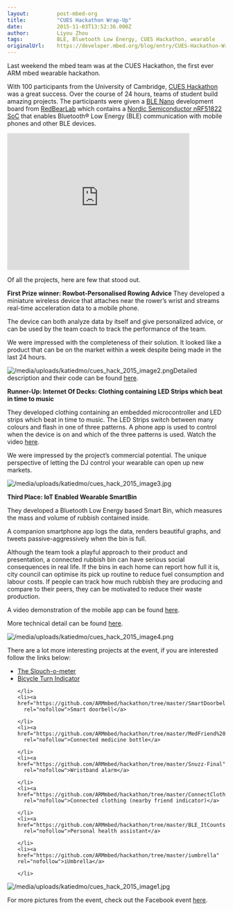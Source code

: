 ```yaml
---
layout:         post-mbed-org
title:          "CUES Hackathon Wrap-Up"
date:           2015-11-03T13:52:36.000Z
author:         Liyou Zhou
tags:           BLE, Bluetooth Low Energy, CUES Hackathon, wearable
originalUrl:    https://developer.mbed.org/blog/entry/CUES-Hackathon-Wrap-Up/
---
```


<p>Last weekend the mbed team was at the CUES Hackathon, the first ever ARM
  mbed wearable hackathon.</p>
<p>With 100 participants from the University of Cambridge, <a href="https://cuengineeringsociety.org.uk/events/cues-hackathon/"
  rel="nofollow">CUES Hackathon</a> was a great success. Over the course of
  24 hours, teams of student build amazing projects. The participants were
  given a <a href="http://redbearlab.com/blenano/" rel="nofollow">BLE Nano</a> development
  board from <a href="http://redbearlab.com/" rel="nofollow">RedBearLab</a> which
  contains a <a href="https://www.nordicsemi.com/eng/Products/Bluetooth-Smart-Bluetooth-low-energy/nRF51822"
  rel="nofollow">Nordic Semiconductor nRF51822 SoC</a> that enables Bluetooth&#xAE;
  Low Energy (BLE) communication with mobile phones and other BLE devices.</p>
<div
class="flex-video">
  <iframe width="420" height="315" src="https://www.youtube.com/embed/rPiEX9ySRII"
  frameborder="0" allowfullscreen="allowfullscreen"></iframe>
  </div>
  <p>Of all the projects, here are few that stood out.</p>
  <p><strong>First Prize winner:  Rowbot-Personalised Rowing Advice</strong>
They
    developed a miniature wireless device that attaches near the rower&#x2019;s
    wrist and streams real-time acceleration data to a mobile phone.</p>
  <p>The device can both analyze data by itself and give personalized advice,
    or can be used by the team coach to track the performance of the team.</p>
  <p>We were impressed with the completeness of their solution. It looked like
    a product that can be on the market within a week despite being made in
    the last 24 hours.</p>
  <p>
    <img src="https://developer.mbed.org/media/uploads/katiedmo/cues_hack_2015_image2.png"
    alt="/media/uploads/katiedmo/cues_hack_2015_image2.png" title="/media/uploads/katiedmo/cues_hack_2015_image2.png">Detailed description and their code can be found <a href="https://github.com/tomas-c/rowbot/blob/master/README.md"
    rel="nofollow">here</a>.</p>
  <p><strong>Runner-Up: Internet Of Decks: Clothing containing LED Strips which beat in time to music</strong>
  </p>
  <p>They developed clothing containing an embedded microcontroller and LED
    strips which beat in time to music. The LED Strips switch between many
    colours and flash in one of three patterns. A phone app is used to control
    when the device is on and which of the three patterns is used. Watch the
    video <a href="https://youtu.be/1LZBshc2_f4" rel="nofollow">here</a>.</p>
  <p>We were impressed by the project&#x2019;s commercial potential. The unique
    perspective of letting the DJ control your wearable can open up new markets.</p>
  <p>
    <img src="https://developer.mbed.org/media/uploads/katiedmo/cues_hack_2015_image3.jpg"
    alt="/media/uploads/katiedmo/cues_hack_2015_image3.jpg" title="/media/uploads/katiedmo/cues_hack_2015_image3.jpg">
  </p>
  <p><strong>Third Place: IoT Enabled Wearable SmartBin</strong>
  </p>
  <p>They developed a Bluetooth Low Energy based Smart Bin, which measures
    the mass and volume of rubbish contained inside.</p>
  <p>A companion smartphone app logs the data, renders beautiful graphs, and
    tweets passive-aggressively when the bin is full.</p>
  <p>Although the team took a playful approach to their product and presentation,
    a connected rubbish bin can have serious social consequences in real life.
    If the bins in each home can report how full it is, city council can optimise
    its pick up routine to reduce fuel consumption and labour costs. If people
    can track how much rubbish they are producing and compare to their peers,
    they can be motivated to reduce their waste production.</p>
  <p>A video demonstration of the mobile app can be found <a href="https://youtu.be/SBOjNBrmgJc"
    rel="nofollow">here</a>.</p>
  <p>More technical detail can be found <a href="https://github.com/ARMmbed/hackathon/tree/master/SmartBin"
    rel="nofollow">here</a>.</p>
  <p>
    <img src="https://developer.mbed.org/media/uploads/katiedmo/cues_hack_2015_image4.png"
    alt="/media/uploads/katiedmo/cues_hack_2015_image4.png" title="/media/uploads/katiedmo/cues_hack_2015_image4.png">
  </p>
  <p>There are a lot more interesting projects at the event, if you are interested
    follow the links below:</p>
  <ul>
    <li><a href="https://github.com/ARMmbed/hackathon/blob/master/slouchometer"
      rel="nofollow">The Slouch-o-meter</a> 
    </li>
    <li><a href="https://github.com/ARMmbed/hackathon/blob/master/teamAkos" rel="nofollow">Bicycle Turn Indicator</a>

    </li>
    <li><a href="https://github.com/ARMmbed/hackathon/tree/master/SmartDoorbell"
      rel="nofollow">Smart doorbell</a>

    </li>
    <li><a href="https://github.com/ARMmbed/hackathon/tree/master/MedFriend%20Doc%20%26%20Summary"
      rel="nofollow">Connected medicine bottle</a>

    </li>
    <li><a href="https://github.com/ARMmbed/hackathon/tree/master/Snuzz-Final"
      rel="nofollow">Wristband alarm</a>

    </li>
    <li><a href="https://github.com/ARMmbed/hackathon/tree/master/ConnectClothing"
      rel="nofollow">Connected clothing (nearby friend indicator)</a>

    </li>
    <li><a href="https://github.com/ARMmbed/hackathon/tree/master/BLE_ItCounts"
      rel="nofollow">Personal health assistant</a>

    </li>
    <li><a href="https://github.com/ARMmbed/hackathon/tree/master/iumbrella" rel="nofollow">iUmbrella</a>

    </li>
  </ul>
  <p>
    <img src="https://developer.mbed.org/media/uploads/katiedmo/cues_hack_2015_image1.jpg"
    alt="/media/uploads/katiedmo/cues_hack_2015_image1.jpg" title="/media/uploads/katiedmo/cues_hack_2015_image1.jpg">
  </p>
  <p>For more pictures from the event, check out the Facebook event <a href="https://www.facebook.com/events/1492417234391358/"
    rel="nofollow">here</a>.</p>
